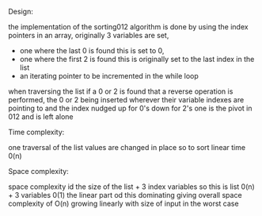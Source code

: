 Design:

the implementation of the sorting012 algorithm is done by using the index pointers in an array, originally 3 variables are set, 
- one where the last 0 is found this is set to 0, 
- one where the first 2 is found this is originally set to the last index in the list 
- an iterating pointer to be incremented in the while loop

when traversing the list if a 0 or 2 is found that a reverse operation is performed, the 0 or 2 being inserted wherever their variable indexes are pointing to and the index nudged up for 0's down for 2's one is the pivot in 012 and is left alone

Time complexity:

one traversal of the list values are changed in place so to sort linear time 0(n) 

Space complexity:

space complexity id the size of the list + 3 index variables so this is list 0(n) + 3 variables 0(1) the linear part od this dominating giving overall space complexity of O(n) growing linearly with size of input in the worst case